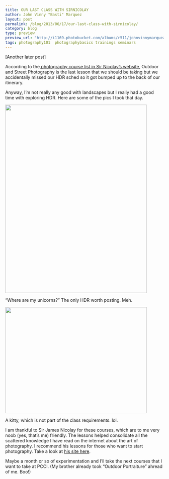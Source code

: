 ```yaml
---
title: OUR LAST CLASS WITH SIRNICOLAY
author: John Vinny "Basti" Marquez
layout: post
permalink: /blog/2013/06/17/our-last-class-with-sirnicolay/
category: blog
type: preview
preview_url: 'http://i1169.photobucket.com/albums/r511/johnvinnymarquez/tbtpic_zps0387906f.jpg'
tags: photography101  photographybasics trainings seminars
---
```

[Another later post]

According to the<a href="http://sirnicolay.blogspot.com/p/photography-courses.html" target="_blank"> photography course list in Sir Nicolay&#8217;s website</a>, Outdoor and Street Photography is the last lesson that we should be taking but we accidentally missed our HDR sched so it got bumped up to the back of our itinerary.

Anyway, I&#8217;m not really any good with landscapes but I really had a good time with exploring HDR. Here are some of the pics I took that day.

<div style="width: 460px" class="wp-caption aligncenter">
  <a href="http://500px.com/photo/37171460"><img title="Where are my unicorns?" alt="" src="http://pcdn.500px.net/37171460/dda612771ef2499b890732ad572a3e5868c5786e/4.jpg" width="450" height="600" /></a><p class="wp-caption-text">
    &#8220;Where are my unicorns?&#8221; The only HDR worth posting. Meh.
  </p>
</div>

<div style="width: 460px" class="wp-caption aligncenter">
  <a href="http://500px.com/photo/37206564"><img title="Kitty" alt="" src="http://pcdn.500px.net/37206564/deb7e1804e173655c6bafe678366fc786f1f6de5/4.jpg" width="450" height="338" /></a><p class="wp-caption-text">
    A kitty, which is not part of the class requirements. lol.
  </p>
</div>

I am thankful to Sir James Nicolay for these courses, which are to me very noob (yes, that&#8217;s me) friendly. The lessons helped consolidate all the scattered knowledge I have read on the internet about the art of photography. I recommend his lessons for those who want to start photography. Take a look at <a href="http://sirnicolay.blogspot.com/" target="_blank">his site here</a>.

Maybe a month or so of experimentation and I&#8217;ll take the next courses that I want to take at PCCI. (My brother already took &#8220;Outdoor Portraiture&#8221; ahread of me. Boo!)